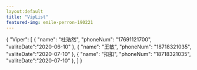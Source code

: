 ```yaml
---
layout:default
title: "VipList"
featured-img: emile-perron-190221
---
```

{
    "Viper": [
        {
            "name": "杜浩然",
            "phoneNum": "17691121700",
            "valiteDate":"2020-06-10"
        },
        {
         "name": "王敏",
         "phoneNum": "18718321035",
         "valiteDate":"2020-07-10"
         },
         {
         "name": "扣扣",
         "phoneNum": "18718321035",
         "valiteDate":"2020-07-10"
        },
    ]
}

